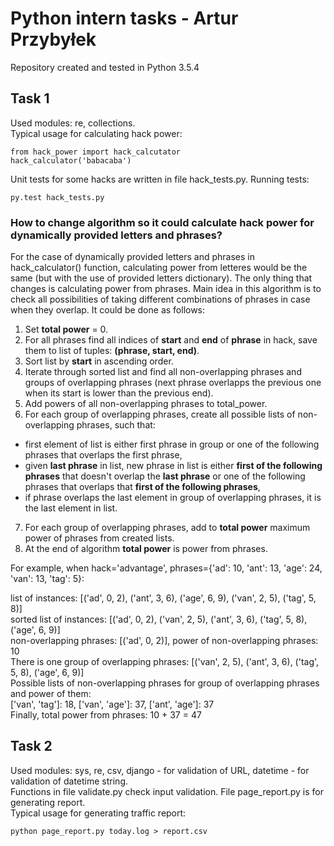# Python intern tasks - Artur Przybyłek

Repository created and tested in Python 3.5.4

## Task 1
Used modules: re, collections.  
Typical usage for calculating hack power:
```
from hack_power import hack_calcutator
hack_calculator('babacaba')
```
Unit tests for some hacks are written in file hack_tests.py. Running tests:
```
py.test hack_tests.py
```
### How to change algorithm so it could calculate hack power for dynamically provided letters and phrases?

For the case of dynamically provided letters and phrases in hack_calculator() function, calculating power from letteres would be the same (but with the use of provided letters dictionary). The only thing that changes is calculating power from phrases. Main idea in this algorithm is to check all possibilities of taking different combinations of phrases in case when they overlap. It could be done as follows:
1. Set **total power** = 0.
2. For all phrases find all indices of **start** and **end** of **phrase** in hack, save them to list of tuples: **(phrase, start, end)**.
3. Sort list by **start** in ascending order.
4. Iterate through sorted list and find all non-overlapping phrases and groups of overlapping phrases (next phrase overlapps the previous one when its start is lower than the previous end).
5. Add powers of all non-overlapping phrases to total_power.
6. For each group of overlapping phrases, create all possible lists of non-overlapping phrases, such that:
  * first element of list is either first phrase in group or one of the following phrases that overlaps the first phrase,
  * given **last phrase** in list, new phrase in list is either **first of the following phrases** that doesn't overlap the **last phrase** or one of the following phrases that overlaps that **first of the following phrases**,
  * if phrase overlaps the last element in group of overlapping phrases, it is the last element in list.
7. For each group of overlapping phrases, add to **total power** maximum power of phrases from created lists.
8. At the end of algorithm **total power** is power from phrases.


For example, when hack='advantage', phrases={'ad': 10, 'ant': 13, 'age': 24, 'van': 13, 'tag': 5}: 

list of instances: [('ad', 0, 2), ('ant', 3, 6), ('age', 6, 9), ('van', 2, 5), ('tag', 5, 8)]  
sorted list of instances: [('ad', 0, 2), ('van', 2, 5), ('ant', 3, 6), ('tag', 5, 8), ('age', 6, 9)]  
non-overlapping phrases: [('ad', 0, 2)], power of non-overlapping phrases: 10  
There is one group of overlapping phrases: [('van', 2, 5), ('ant', 3, 6), ('tag', 5, 8), ('age', 6, 9)]  
Possible lists of non-overlapping phrases for group of overlapping phrases and power of them:  
['van', 'tag']: 18, ['van', 'age']: 37, ['ant', 'age']: 37  
Finally, total power from phrases: 10 + 37 = 47

## Task 2
Used modules: sys, re, csv, django - for validation of URL, datetime - for validation of datetime string.  
Functions in file validate.py check input validation. File page_report.py is for generating report.  
Typical usage for generating traffic report:
```
python page_report.py today.log > report.csv
```

